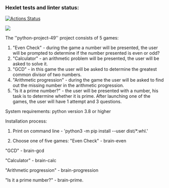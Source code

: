 ### Hexlet tests and linter status:
[![Actions Status](https://github.com/WeibHai/python-project-49/workflows/hexlet-check/badge.svg)](https://github.com/WeibHai/python-project-49/actions)

<a href="https://codeclimate.com/github/WeibHai/python-project-49/maintainability"><img src="https://api.codeclimate.com/v1/badges/aef6e394a343b6a61ba0/maintainability" /></a>

The ''python-project-49'' project consists of 5 games:
1. "Even Check" - during the game a number will be presented, the user will be prompted to determine if the number presented is even or odd?
2. "Calculator" - an arithmetic problem will be presented, the user will be asked to solve it.
3. "GCD" - in this game the user will be asked to determine the greatest common divisor of two numbers.
4. "Arithmetic progression" - during the game the user will be asked to find out the missing number in the arithmetic progression.
5. "Is it a prime number?" - the user will be presented with a number, his task is to determine whether it is prime.
After launching one of the games, the user will have 1 attempt and 3 questions.

System requirements: python version 3.8 or higher

Installation process:

1. Print on command line - 'python3 -m pip install --user dist/*.whl.'
<script src="https://asciinema.org/a/Q1FQSwhm6eM4sPRIGFQWYvHaz" id="asciicast-14" async></script>
2. Choose one of five games: 
"Even Check" - brain-even
<script src="https://asciinema.org/a/8g8bjpPSqAHy88BUarxqnA5e0" id="asciicast-14" async></script>

"GCD" - brain-gcd
<script src="https://asciinema.org/a/nS3D83CcJBHzTcF4UYLOdeEqi" id="asciicast-14" async></script>

"Calculator" - brain-calc
<script src="https://asciinema.org/a/rK2jPoY79ZAWlcDM9ullmIzbc" id="asciicast-14" async></script>


"Arithmetic progression" - brain-progression
<script src="https://asciinema.org/a/DYUG5HGzYQzXXovDC1KiV85Xb" id="asciicast-14" async></script>

"Is it a prime number?" - brain-prime.
<script src="https://asciinema.org/a/RBp86w9148EPN67KhGG1XBN7L" id="asciicast-14" async></script>


